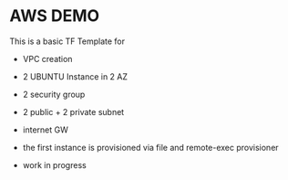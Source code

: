 # AWS DEMO
This is a basic TF Template for 
 - VPC creation 
 - 2 UBUNTU Instance in 2 AZ 
 - 2 security group 
 - 2 public + 2 private subnet 
 - internet GW
 - the first instance is provisioned via file and remote-exec provisioner

- work in progress
